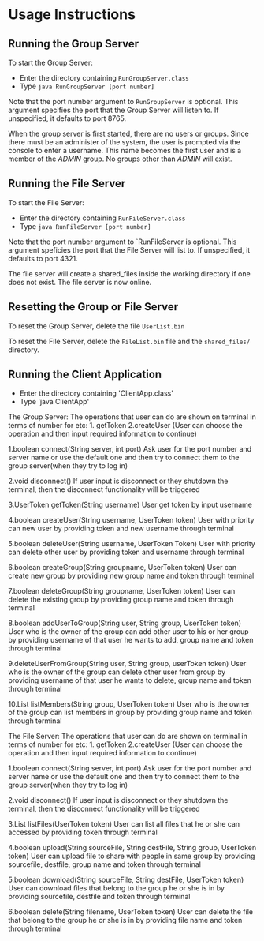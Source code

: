 # Usage Instructions

## Running the Group Server

To start the Group Server:
 - Enter the directory containing `RunGroupServer.class`
 - Type `java RunGroupServer [port number]`

Note that the port number argument to `RunGroupServer` is optional.  This argument specifies the port that the Group Server will listen to.  If unspecified, it defaults to port 8765.

When the group server is first started, there are no users or groups. Since there must be an administer of the system, the user is prompted via the console to enter a username. This name becomes the first user and is a member of the *ADMIN* group.  No groups other than *ADMIN* will exist.

## Running the File Server

To start the File Server:
 - Enter the directory containing `RunFileServer.class`
 - Type `java RunFileServer [port number]`

Note that the port number argument to `RunFileServer is optional.  This argument speficies the port that the File Server will list to. If unspecified, it defaults to port 4321.

The file server will create a shared_files inside the working directory if one does not exist. The file server is now online.

## Resetting the Group or File Server

To reset the Group Server, delete the file `UserList.bin`

To reset the File Server, delete the `FileList.bin` file and the `shared_files/` directory.


## Running the Client Application
- Enter the directory containing 'ClientApp.class'
- Type 'java ClientApp'

The Group Server:
The operations that user can do are shown on terminal in terms of number for etc: 1. getToken 2.createUser (User can choose the operation and then input required information to continue)

1.boolean connect(String server, int port)
Ask user for the port number and server name or use the default one and then try to connect them to the group server(when they try to log in)

2.void disconnect()
If user input is disconnect or they shutdown the terminal, then the disconnect functionality will be triggered

3.UserToken getToken(String username)
User get token by input username

4.boolean createUser(String username, UserToken token)
User with priority can new user by providing token and new username through terminal

5.boolean deleteUser(String username, UserToken Token)
User with priority can delete other user by providing token and username through terminal

6.boolean createGroup(String groupname, UserToken token)
User can create new group by providing new group name and token through terminal

7.boolean deleteGroup(String groupname, UserToken token)
User can delete the existing group by providing group name and token through terminal

8.boolean addUserToGroup(String user, String group, UserToken token)
User who is the owner of the group can add other user to his or her group by providing username of that user he wants to add, group name and token through terminal

9.deleteUserFromGroup(String user, String group, userToken token)
User who is the owner of the group can delete other user from group by providing username of that user he wants to delete, group name and token through terminal

10.List<String> listMembers(String group, UserToken token)
User who is the owner of the group can list members in group by providing group name and token through terminal


The File Server:
The operations that user can do are shown on terminal in terms of number for etc: 1. getToken 2.createUser (User can choose the operation and then input required information to continue)

1.boolean connect(String server, int port)
Ask user for the port number and server name or use the default one and then try to connect them to the group server(when they try to log in)

2.void disconnect()
If user input is disconnect or they shutdown the terminal, then the disconnect functionality will be triggered

3.List<String> listFiles(UserToken token)
User can list all files that he or she can accessed by providing token through terminal

4.boolean upload(String sourceFile, String destFile, String group, UserToken token)
User can upload file to share with people in same group by providing sourcefile, destfile, group name and token through terminal

5.boolean download(String sourceFile, String destFile, UserToken token)
User can download files that belong to the group he or she is in by providing sourcefile, destfile and token through terminal

6.boolean delete(String filename, UserToken token)
User can delete the file that belong to the group he or she is in by providing file name and token through terminal